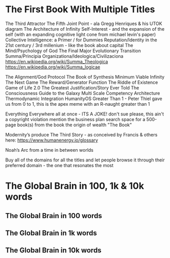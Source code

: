 
# The First Book With Multiple Titles

The Third Attractor
The Fifth Joint Point - ala Gregg Henriques & his UTOK diagram
The Architecture of Infinity
Self-Interest - and the expansion of the self (with an expanding cognitive light cone from michael levin's paper)
Collective Intelligence: a Primer / for Dummies
Reputation/Identity in the 21st century / 3rd millenium - like the book about capital
The Mind/Psychology of God
The Final Major Evolutionary Transition
Summa/Principia Organizationa/Ideologica/Civilizaciona
https://en.wikipedia.org/wiki/Summa_Theologica
https://en.wikipedia.org/wiki/Summa_logicae

The Alignment/God Protocol
The Book of Synthesis
Minimum Viable Infinity
The Next Game
The Reward/Generator Function
The Riddle of Existence
Game of Life 2.0
The Greatest Justification/Story Ever Told
The Consciousness Guide to the Galaxy
Multi Scale Competency Architecture
Thermodynamic Integration
HumanityOS
Greater Than 1 - Peter Thiel gave us from 0 to 1, this is the apex meme with an R-naught greater than 1

Everything Everywhere all at once - ITS A JOKE! don't sue please, this ain't a copyright violation
mention the business plan search space for a 500-page book(s) from the book the origin of wealth
"The Book"

Modernity’s produce
The Third Story - as conceived by Francis & others here: https://www.humanenergy.io/glossary

Noah’s Arc from a time in between worlds

Buy all of the domains for all the titles and let people browse it through their preferred domain - the one that resonates the most


# The Global Brain in 100, 1k & 10k words



## The Global Brain in 100 words



## The Global Brain in 1k words



## The Global Brain in 10k words


